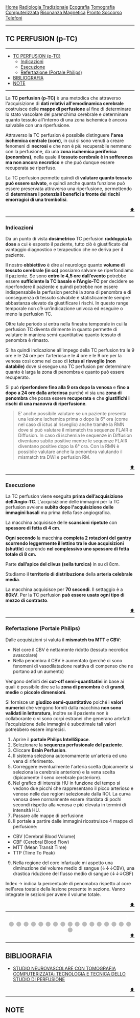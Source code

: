 <head>
<link rel="shortcut icon" type="image/x-icon" href="favicon.ico" />
<title>Perfusion TC (p-TC) | SL Rad Vademecum</title>
<style>
  * {
    box-sizing: border-box;
  }
  /* Slideshow container */
  .slideshow-container {
    max-width: 1000px;
    position: relative;
    margin: auto;
  }
  /* Hide the images by default */
  .mySlides {
    display: none;
  }
  /* Next & previous buttons */
  .prev,
  .next {
    cursor: pointer;
    position: absolute;
    top: 50%;
    width: auto;
    margin-top: -22px;
    padding: 16px;
    color: white;
    font-weight: bold;
    font-size: 18px;
    transition: 0.6s ease;
    border-radius: 0 3px 3px 0;
    user-select: none;
  }
  /* Position the "next button" to the right */
  .next {
    right: 0;
    border-radius: 3px 0 0 3px;
  }
  /* On hover, add a black background color with a little bit see-through */
  .prev:hover,
  .next:hover {
    background-color: rgba(0, 0, 0, 0.8);
  }
  /* Caption text */
  .text {
    color: #f2f2f2;
    font-size: 15px;
    padding: 8px 12px;
    position: absolute;
    bottom: 8px;
    width: 100%;
    text-align: center;
  }
  /* Number text (1/3 etc) */
  .numbertext {
    color: #f2f2f2;
    font-size: 12px;
    padding: 8px 12px;
    position: absolute;
    top: 0;
  }
  /* The dots/bullets/indicators */
  .dot {
    cursor: pointer;
    height: 15px;
    width: 15px;
    margin: 0 2px;
    background-color: #bbb;
    border-radius: 50%;
    display: inline-block;
    transition: background-color 0.6s ease;
  }
  .active,
  .dot:hover {
    background-color: #717171;
  }
  }
</style>

<script>
document.body.style.display = "none"; // Hide the page until it's finished rendering.

document.createElement("markdown");
var md_tags = document.getElementsByTagName("markdown"); // Returns array of all markdown tags.

for (var i = 0; i < md_tags.length; i++) { // Iterate through all the tags, and generate the HTML.
    var md_text = md_tags[i].textContent.replace(/^[^\S\n]+/mg, ""); // I love regex, so shoot me.

    var md_div = document.createElement("div"); // Make a new div to replace the fake tag.
    md_div.id = "content";
    md_div.innerHTML = marked(md_text);

    md_tags[i].parentNode.appendChild(md_div); // Add remove the old raw markdown.
    md_tags[i].parentNode.removeChild(md_tags[i]);
}

document.body.style.display = ""; // Show the rendered page.
</script>

</head>


<body>
<div class="topnav">
  <a href="https://sl-rad.github.io/SL-Rad-Vademecum">Home</a>
  <a href="https://sl-rad.github.io/SL-Rad-Vademecum/radiologia_tradizionale.html">Radiologia Tradizionale</a>
  <a href="https://sl-rad.github.io/SL-Rad-Vademecum/ecografia.html">Ecografia</a>
  <a href="https://sl-rad.github.io/SL-Rad-Vademecum/tomografia_computerizzata.html">Tomografia Computerizzata</a>
  <a href="https://sl-rad.github.io/SL-Rad-Vademecum/risonanza_magnetica.html">Risonanza Magnetica</a>
  <a href="https://sl-rad.github.io/SL-Rad-Vademecum/pronto_soccorso.html">Pronto Soccorso</a>
  <a href="https://sl-rad.github.io/SL-Rad-Vademecum/contatti.html">Telefoni</a>
</div>

<hr>

## TC PERFUSION (p-TC)

<hr>

- [TC PERFUSION (p-TC)](#tc-perfusion-p-tc)
  - [Indicazioni](#indicazioni)
  - [Esecuzione](#esecuzione)
  - [Refertazione (Portale Philips)](#refertazione-portale-philips)
- [BIBLIOGRAFIA](#bibliografia)
- [NOTE](#note)

<hr>

La **TC perfusion (p-TC)** è una metodica che attraverso l'acquisizione di **dati relativi all'emodinamica cerebrale** costruisce delle **mappe di perfusione** al fine di determinare lo stato vascolare del parenchima cerebrale e determinare quanto tessuto all'interno di una zona ischemica è ancora salvabile con una riperfusione.

Attraverso la TC perfusion è possibile distinguere **l'area ischemica centrale (core)**, in cui si sono venuti a creare fenomeni di **necrosi** e che non è più recuperabile nemmeno con la perfusione, da una **zona ischemica periferica (penombra)**, nella quale il **tessuto cerebrale è in sofferenza ma non ancora necrotico** e che può dunque essere recuperata se riperfuso. 

La TC perfusion permette quindi di **valutare quanto tessuto può essere salvato**, e quindi anche quanta funzione può essere preservata attraverso una riperfusione, permettendo di **determinare i potenziali benefici a fronte dei rischi emorragici di una trombolisi**.

<div style="text-align: right">
<a href="#tc-perfusion-p-tc">⬆️</a>
</div>

<hr>

### Indicazioni

Da un punto di vista **dosimetrico** TC perfusion **raddoppia la dose** a cui è esposto il paziente, tutto ciò è giustificato dal vantaggio diagnostico e terapeutico che ne deriva per il paziente.

Il nostro **obbiettivo** è dire al neurologo quanto **volume di tessuto cerebrale (in cc)** possiamo salvare se riperfondiamo il paziente.
Se sono **entro le 4,5 ore dall’evento** potrebbe essere **sufficiente la TC basale e l’Angio-TC** per decidere se riperfondere il paziente e quindi potrebbe non essere indispensabile la perfusion perché la zona di penombra e di conseguenza di tessuto salvabile è statisticamente sempre abbastanza elevato da giustificare i rischi. 
In questo range temporale non c’è un’indicazione univoca ed eseguire o meno la perfusion TC.

Oltre tale periodo si entra nella finestra temporale in cui la perfusion TC diventa dirimente in quanto permette di valutare in maniera semi-quantitativa quanto tessuto di penombra è rimasto.

Si ha quindi indicazione all'impego della TC perfusion tra le 9 ore e le 24 ore per l’arteriosa e le 4 ore e le 9 ore per la venosa così come nel caso di **ictus al risveglio (non databile)** dove si esegue una TC perfusion per determinare quanto è larga la zona di penombra e quanto può essere recuperato.

Si può **riperfondere fino alla 9 ora dopo la venosa** e **fino a dopo a 24 ore dalla arteriosa** purché vi sia una **zona di penombra** che possa essere **recuperata** e che **giustifichi i rischi di una manovra di riperfusione**.

>E’ anche possibile valutare se un paziente presenta una lesione ischemica prima o dopo la 6° ora (come nel caso di ictus al risveglio) anche tramite la RMN dove si può valutare il mismatch tra sequenze FLAIR e Diffusion.
>In caso di ischemia le sequenze in Diffusion diventano subito positive mentre le sequenze FLAIR diventano positive dopo la 6° ora.
>Con la RMN è possibile valutare anche la penombra valutando il mismatch tra DWI e perfusion RM.

<div style="text-align: right">
<a href="#tc-perfusion-p-tc">⬆️</a>
</div>

<hr>

### Esecuzione

La TC perfusion viene eseguita **prima dell’acquisizione dell’Angio-TC**.
L'acquisizione delle immagini per la TC perfusion avviene **subito dopo l'acquisizione delle immagini basali** ma prima della fase angiografica.

La macchina acquisisce delle **scansioni ripetute** con **spessore di fetta di 4 cm**. 

**Ogni secondo** la macchina **completa 2 rotazioni del gantry** **scorrendo leggermente il lettino tra le due acquisizioni (shuttle**) coprendo **nel complessivo uno spessore di fetta totale di 8 cm.**

Parte **dall’apice del clivus (sella turcica)** in su di 8cm.

Studiamo il **territorio di distribuzione** della **arteria celebrale media**.

La macchina acquisisce per **70 secondi**.
Il settaggio è a **80kV**.
Per la TC perfusion **può essere usato ogni tipo di mezzo di contrasto**.

<div style="text-align: right">
<a href="#tc-perfusion-p-tc">⬆️</a>
</div>

<hr>

### Refertazione (Portale Philips)

Dalle acquisizioni si valuta il **mismatch tra MTT e CBV**:
-	Nel core il CBV è nettamente ridotto (tessuto necrotico avascolare)
-	Nella penombra il CBV è aumentato (perché ci sono fenomeni di vasodilatazione reattiva di compenso che ne portano ad un aumento)

Vengono definiti dei **cut-off semi-quantitativi** in base ai quali è possibile dire se la **zona di penombra** è di **grandi**, **medie** o **piccole dimensioni**.

Si fornisce un **giudizo semi-quantitativo** poiché i **valori numerici** che vengono forniti dalla macchina **non sono validati in letteratura**, inoltre se il paziente non è collaborante o vi sono corpi estranei che generano artefatti l'acquisizione delle immagini è subottimale tali valori potrebbero essere imprecisi.

1. Aprire il **portale Philips IntelliSpace**.
2. Selezionare la **sequenza perfusionale del paziente**.
3. Cliccare **Brain Perfusion**.
4. Il sistema seleziona autonomamente un'arteria ed una vena di riferimento.
5. Correggere eventualmente l'arteria scelta (tipicamente si seleziona la cerebrale anteriore) e la vena scelta (tipicamente il seno cerebrale posteriore).
6. Nel grafico di intensità HU in funzione del tempo si vedono due picchi che rappresentano il picco arterioso e venoso nelle due regioni selezionate dalla ROI.
La curva venosa deve normalmente essere ritardata di pochi secondi rispetto alla venosa e più elevata in termini di intensità HU.
7. Passare alle mappe di perfusione
8. Il portale a partire dalle immagini ricostruisce 4 mappe di perfusione:
  - CBV (Cerebral Blood Volume)
  - CBF (Cerebral Blood Flow)
  - MTT (Mean Transit Time)
  - TTP (Time To Peak)
9. Nella regione del core infartuale mi aspetto una diminuzione del volume medio di sangue (&darr;&darr;&darr;CBV), una drastica riduzione del flusso medio di sangue (&darr;&darr;&darr;CBF)

Index &rarr; indica la percentuale di penomabra rispetto al core nell'area toatale della lesione presente in sezione. Vanno integrate le sezioni per avere il volume totale.



<div style="text-align: right">
<a href="#tc-perfusion-p-tc">⬆️</a>
</div>

<hr>

<!-- Slideshow container -->
<div class="slideshow-container">
  <!-- Full-width images with number and caption text -->
  <div class="mySlides fade">
    <div class="numbertext">1 / 18</div>
    <img src="https://sl-rad.github.io/SL-Rad-Vademecum/img/tc-perfusion_101_(2).png" style="width: 100%; max-width: 720px" />
    <div class="text">Selezionare</div>
  </div>

  <div class="mySlides fade">
    <div class="numbertext">2 / 18</div>
    <img src="https://sl-rad.github.io/SL-Rad-Vademecum/img/tc-perfusion_101_(3).png" style="width: 100%; max-width: 720px" />
    <div class="text"></div>
  </div>

  <div class="mySlides fade">
    <div class="numbertext">3 / 18</div>
    <img src="https://sl-rad.github.io/SL-Rad-Vademecum/img/tc-perfusion_101_(4).png" style="width: 100%; max-width: 720px" />
    <div class="text"></div>
  </div>

  <div class="mySlides fade">
    <div class="numbertext">4 / 18</div>
    <img src="https://sl-rad.github.io/SL-Rad-Vademecum/img/tc-perfusion_101_(5).png" style="width: 100%; max-width: 720px" />
    <div class="text"></div>
  </div>

  <div class="mySlides fade">
    <div class="numbertext">5 / 18</div>
    <img src="https://sl-rad.github.io/SL-Rad-Vademecum/img/tc-perfusion_101_(6).png" style="width: 100%; max-width: 720px" />
    <div class="text"></div>
  </div>

  <div class="mySlides fade">
    <div class="numbertext">6 / 18</div>
    <img src="https://sl-rad.github.io/SL-Rad-Vademecum/img/tc-perfusion_101_(8)-grafici.png" style="width: 100%; max-width: 720px" />
    <div class="text"></div>
  </div>

  <div class="mySlides fade">
    <div class="numbertext">7 / 18</div>
    <img src="https://sl-rad.github.io/SL-Rad-Vademecum/img/tc-perfusion_101_(9).png" style="width: 100%; max-width: 720px" />
    <div class="text"></div>
  </div>

  <div class="mySlides fade">
    <div class="numbertext">8 / 18</div>
    <img src="https://sl-rad.github.io/SL-Rad-Vademecum/img/tc-perfusion_101_(10).png" style="width: 100%; max-width: 720px" />
    <div class="text"></div>
  </div>

  <div class="mySlides fade">
    <div class="numbertext">9 / 18</div>
    <img src="https://sl-rad.github.io/SL-Rad-Vademecum/img/tc-perfusion_101_(11).png" style="width: 100%; max-width: 720px" />
    <div class="text"></div>
  </div>

  <div class="mySlides fade">
    <div class="numbertext">10 / 18</div>
    <img src="https://sl-rad.github.io/SL-Rad-Vademecum/img/tc-perfusion_101_(12).png" style="width: 100%; max-width: 720px" />
    <div class="text"></div>
  </div>

  <div class="mySlides fade">
    <div class="numbertext">11 / 18</div>
    <img src="https://sl-rad.github.io/SL-Rad-Vademecum/img/tc-perfusion_101_(12)-Tabella.png" style="width: 100%; max-width: 720px" />
    <div class="text"></div>
  </div>

  <div class="mySlides fade">
    <div class="numbertext">12 / 18</div>
    <img src="https://sl-rad.github.io/SL-Rad-Vademecum/img/tc-perfusion_101_(13).png" style="width: 100%; max-width: 720px" />
    <div class="text"></div>
  </div>

  <div class="mySlides fade">
    <div class="numbertext">13 / 18</div>
    <img src="https://sl-rad.github.io/SL-Rad-Vademecum/img/tc-perfusion_101_(14).png" style="width: 100%; max-width: 720px" />
    <div class="text"></div>
  </div>

  <div class="mySlides fade">
    <div class="numbertext">14 / 18</div>
    <img src="https://sl-rad.github.io/SL-Rad-Vademecum/img/tc-perfusion_101_(15).png" style="width: 100%; max-width: 720px" />
    <div class="text"></div>
  </div>

  <div class="mySlides fade">
    <div class="numbertext">15 / 18</div>
    <img src="https://sl-rad.github.io/SL-Rad-Vademecum/img/tc-perfusion_101_(15)-tabella.png" style="width: 100%; max-width: 720px" />
    <div class="text"></div>
  </div>

  <div class="mySlides fade">
    <div class="numbertext">16 / 18</div>
    <img src="https://sl-rad.github.io/SL-Rad-Vademecum/img/perfusion-tc_slices.gif" style="width: 100%; max-width: 720px" />
    <div class="text"></div>
  </div>

  <div class="mySlides fade">
    <div class="numbertext">17 / 18</div>
    <img src="https://sl-rad.github.io/SL-Rad-Vademecum/img/tc-perfusion_101_(32).png" style="width: 100%; max-width: 720px" />
    <div class="text"></div>
  </div>

  <div class="mySlides fade">
    <div class="numbertext">18 / 18</div>
    <img src="https://sl-rad.github.io/SL-Rad-Vademecum/img/tc-perfusion_101_(27).png" style="width: 100%; max-width: 720px" />
    <div class="text"></div>
  </div>

  <!-- Next and previous buttons -->
  <a class="prev" onclick="plusSlides(-1)">&#10094;</a>
  <a class="next" onclick="plusSlides(1)">&#10095;</a>
</div>
<br />

<!-- The dots/circles -->
<div style="text-align: center">
  <span class="dot" onclick="currentSlide(1)"></span>
  <span class="dot" onclick="currentSlide(2)"></span>
  <span class="dot" onclick="currentSlide(3)"></span>
  <span class="dot" onclick="currentSlide(4)"></span>
  <span class="dot" onclick="currentSlide(5)"></span>
  <span class="dot" onclick="currentSlide(6)"></span>
  <span class="dot" onclick="currentSlide(7)"></span>
  <span class="dot" onclick="currentSlide(8)"></span>
  <span class="dot" onclick="currentSlide(9)"></span>
  <span class="dot" onclick="currentSlide(10)"></span>
  <span class="dot" onclick="currentSlide(11)"></span>
  <span class="dot" onclick="currentSlide(12)"></span>
  <span class="dot" onclick="currentSlide(13)"></span>
  <span class="dot" onclick="currentSlide(14)"></span>
  <span class="dot" onclick="currentSlide(15)"></span>
  <span class="dot" onclick="currentSlide(16)"></span>
  <span class="dot" onclick="currentSlide(17)"></span>
  <span class="dot" onclick="currentSlide(18)"></span>
</div>

<script>
  var slideIndex = 1;
  showSlides(slideIndex);

  // Next/previous controls
  function plusSlides(n) {
    showSlides((slideIndex += n));
  }

  // Thumbnail image controls
  function currentSlide(n) {
    showSlides((slideIndex = n));
  }

  function showSlides(n) {
    var i;
    var slides = document.getElementsByClassName("mySlides");
    var dots = document.getElementsByClassName("dot");
    if (n > slides.length) {
      slideIndex = 1;
    }
    if (n < 1) {
      slideIndex = slides.length;
    }
    for (i = 0; i < slides.length; i++) {
      slides[i].style.display = "none";
    }
    for (i = 0; i < dots.length; i++) {
      dots[i].className = dots[i].className.replace(" active", "");
    }
    slides[slideIndex - 1].style.display = "block";
    dots[slideIndex - 1].className += " active";
  }
</script>

<div style="text-align: right">
<a href="#tc-perfusion-p-tc">⬆️</a>
</div>

<hr>

## BIBLIOGRAFIA

- [STUDIO NEUROVASCOLARE CON TOMOGRAFIA COMPUTERIZZATA: TECNOLOGIA E TECNICA DELLO STUDIO DI PERFUSIONE](http://consultatsrm.altervista.org/wp-content/uploads/2016/01/Biffi-studio-perfusionale-encefalo.pdf)

<div style="text-align: right">
<a href="#tc-perfusion-p-tc">⬆️</a>
</div>

<hr>

## NOTE




</body>
